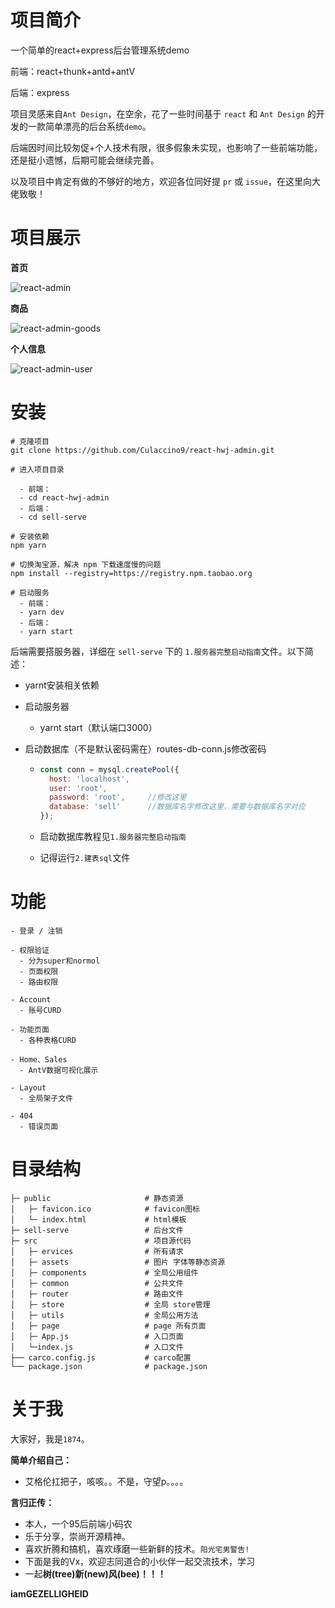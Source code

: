 # 项目简介

一个简单的react+express后台管理系统demo

前端：react+thunk+antd+antV

后端：express

项目灵感来自`Ant Design`，在空余，花了一些时间基于 `react` 和 `Ant Design` 的开发的一款简单漂亮的后台系统`demo`。

后端因时间比较匆促+个人技术有限，很多假象未实现，也影响了一些前端功能，还是挺小遗憾，后期可能会继续完善。

以及项目中肯定有做的不够好的地方，欢迎各位同好提 `pr` 或 `issue`，在这里向大佬致敬！



# 项目展示

**首页**

![react-admin](D:\openSource\react-admin\react-hwj-admin\showPic\react-admin.png)



**商品**

![react-admin-goods](D:\openSource\react-admin\react-hwj-admin\showPic\react-admin-goods.png)



**个人信息**

![react-admin-user](D:\openSource\react-admin\react-hwj-admin\showPic\react-admin-user.png)





# 安装

```
# 克隆项目
git clone https://github.com/Culaccino9/react-hwj-admin.git

# 进入项目目录

  - 前端：
  - cd react-hwj-admin
  - 后端：
  - cd sell-serve

# 安装依赖
npm yarn

# 切换淘宝源，解决 npm 下载速度慢的问题
npm install --registry=https://registry.npm.taobao.org

# 启动服务
  - 前端：
  - yarn dev
  - 后端：
  - yarn start
```

后端需要搭服务器，详细在 `sell-serve` 下的 `1.服务器完整启动指南`文件。以下简述：

- yarnt安装相关依赖

- 启动服务器

  - yarnt start（默认端口3000）

- 启动数据库（不是默认密码需在）routes-db-conn.js修改密码

  - ```js
    const conn = mysql.createPool({
      host: 'localhost',
      user: 'root',
      password: 'root',		//修改这里
      database: 'sell'		//数据库名字修改这里，需要与数据库名字对应
    });
    ```

  - 启动数据库教程见`1.服务器完整启动指南`

  - 记得运行`2.建表sql`文件



# 功能

```
- 登录 / 注销

- 权限验证
  - 分为super和normol
  - 页面权限
  - 路由权限

- Account
  - 账号CURD

- 功能页面
  - 各种表格CURD

- Home、Sales
  - AntV数据可视化展示

- Layout
  - 全局架子文件

- 404
  - 错误页面
```



# 目录结构

```
├─ public                     # 静态资源
│   ├─ favicon.ico            # favicon图标
│   └─ index.html             # html模板
├─ sell-serve                 # 后台文件
├─ src                        # 项目源代码
│   ├─ ervices                # 所有请求
│   ├─ assets                 # 图片 字体等静态资源
│   ├─ components             # 全局公用组件
│   ├─ common                 # 公共文件
│   ├─ router                 # 路由文件
│   ├─ store                  # 全局 store管理
│   ├─ utils                  # 全局公用方法
│   ├─ page                   # page 所有页面
│   ├─ App.js                 # 入口页面
│   └─index.js                # 入口文件
├── carco.config.js           # carco配置
└── package.json              # package.json
```



# 关于我

大家好，我是`1874`。

**简单介绍自己：**

- 艾格伦扛把子，咳咳。。不是，守望p。。。。

**言归正传：**

- 本人，一个95后前端小码农
- 乐于分享，崇尚开源精神。
- 喜欢折腾和搞机，喜欢琢磨一些新鲜的技术。`阳光宅男警告!`
- 下面是我的Vx，欢迎志同道合的小伙伴一起交流技术，学习
- 一起**树(tree)新(new)风(bee)！！！**



**iamGEZELLIGHEID**

